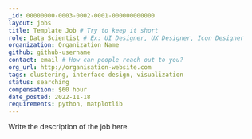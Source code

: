```yaml
---
_id: 00000000-0003-0002-0001-000000000000
layout: jobs
title: Template Job # Try to keep it short
role: Data Scientist # Ex: UI Designer, UX Designer, Icon Designer
organization: Organization Name
github: github-username
contact: email # How can people reach out to you?
org_url: http://organisation-website.com
tags: clustering, interface design, visualization
status: searching
compensation: $60 hour
date_posted: 2022-11-18
requirements: python, matplotlib
---
```


Write the description of the job here. 